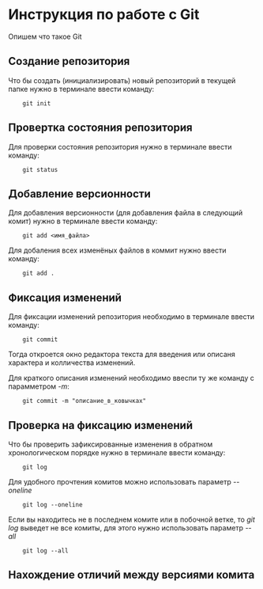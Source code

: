 # Инструкция по работе с Git

Опишем что такое Git

## Создание репозитория 

Что бы создать (инициализировать) новый репозиторий в текущей папке нужно в терминале ввести команду:

        git init

## Провертка состояния репозитория

Для проверки состояния репозитория нужно в терминале ввести команду:

        git status

## Добавление версионности

Для добавления версионности (для добавления файла в следующий комит) нужно в терминале ввести команду:

        git add <имя_файла>

Для добаления всех изменёных файлов в коммит нужно ввести команду:

        git add .

## Фиксация изменений

Для фиксации изменений репозитория необходимо в терминале ввести команду:

        git commit

Тогда откроется окно редактора текста для введения или описаня характера и колличества изменений.

Для краткого описания изменений необходимо ввеспи ту же команду с парамметром *-m*:

        git commit -m "описание_в_ковычках"

## Проверка на фиксацию изменений

Что бы проверить зафиксированные изменения в обратном хронологическом порядке нужно в терминале ввести команду:

        git log

Для удобного прочтения комитов можно использовать параметр *--oneline*

        git log --oneline

Если вы находитесь не в последнем комите или в побочной ветке, то *git log* выведет не все комиты, для этого нужно использовать параметр *--all*

        git log --all

## Нахождение отличий между версиями комита